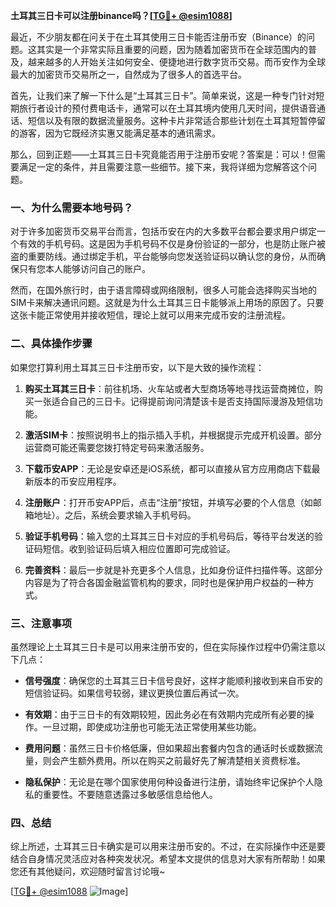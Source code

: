 **土耳其三日卡可以注册binance吗？[[TG💪+ @esim1088](https://t.me/s/esim1088)]**

最近，不少朋友都在问关于在土耳其使用三日卡能否注册币安（Binance）的问题。这其实是一个非常实际且重要的问题，因为随着加密货币在全球范围内的普及，越来越多的人开始关注如何安全、便捷地进行数字货币交易。而币安作为全球最大的加密货币交易所之一，自然成为了很多人的首选平台。

首先，让我们来了解一下什么是“土耳其三日卡”。简单来说，这是一种专门针对短期旅行者设计的预付费电话卡，通常可以在土耳其境内使用几天时间，提供语音通话、短信以及有限的数据流量服务。这种卡片非常适合那些计划在土耳其短暂停留的游客，因为它既经济实惠又能满足基本的通讯需求。

那么，回到正题——土耳其三日卡究竟能否用于注册币安呢？答案是：可以！但需要满足一定的条件，并且需要注意一些细节。接下来，我将详细为您解答这个问题。

### 一、为什么需要本地号码？

对于许多加密货币交易平台而言，包括币安在内的大多数平台都会要求用户绑定一个有效的手机号码。这是因为手机号码不仅是身份验证的一部分，也是防止账户被盗的重要防线。通过绑定手机，平台能够向您发送验证码以确认您的身份，从而确保只有您本人能够访问自己的账户。

然而，在国外旅行时，由于语言障碍或网络限制，很多人可能会选择购买当地的SIM卡来解决通讯问题。这就是为什么土耳其三日卡能够派上用场的原因了。只要这张卡能正常使用并接收短信，理论上就可以用来完成币安的注册流程。

### 二、具体操作步骤

如果您打算利用土耳其三日卡注册币安，以下是大致的操作流程：

1. **购买土耳其三日卡**：前往机场、火车站或者大型商场等地寻找运营商摊位，购买一张适合自己的三日卡。记得提前询问清楚该卡是否支持国际漫游及短信功能。
   
2. **激活SIM卡**：按照说明书上的指示插入手机，并根据提示完成开机设置。部分运营商可能还需要您拨打特定号码来激活服务。

3. **下载币安APP**：无论是安卓还是iOS系统，都可以直接从官方应用商店下载最新版本的币安应用程序。

4. **注册账户**：打开币安APP后，点击“注册”按钮，并填写必要的个人信息（如邮箱地址）。之后，系统会要求输入手机号码。

5. **验证手机号码**：输入您的土耳其三日卡对应的手机号码后，等待平台发送的验证码短信。收到验证码后填入相应位置即可完成验证。

6. **完善资料**：最后一步就是补充更多个人信息，比如身份证件扫描件等。这部分内容是为了符合各国金融监管机构的要求，同时也是保护用户权益的一种方式。

### 三、注意事项

虽然理论上土耳其三日卡是可以用来注册币安的，但在实际操作过程中仍需注意以下几点：

- **信号强度**：确保您的土耳其三日卡信号良好，这样才能顺利接收到来自币安的短信验证码。如果信号较弱，建议更换位置后再试一次。
  
- **有效期**：由于三日卡的有效期较短，因此务必在有效期内完成所有必要的操作。一旦过期，即使成功注册也可能无法正常使用某些功能。

- **费用问题**：虽然三日卡价格低廉，但如果超出套餐内包含的通话时长或数据流量，则会产生额外费用。所以在购买之前最好先了解清楚相关资费标准。

- **隐私保护**：无论是在哪个国家使用何种设备进行注册，请始终牢记保护个人隐私的重要性。不要随意透露过多敏感信息给他人。

### 四、总结

综上所述，土耳其三日卡确实是可以用来注册币安的。不过，在实际操作中还是要结合自身情况灵活应对各种突发状况。希望本文提供的信息对大家有所帮助！如果您还有其他疑问，欢迎随时留言讨论哦~

[[TG💪+ @esim1088](https://t.me/s/esim1088) ![Image](https://i.postimg.cc/4NQfJmqS/Snipaste-2025-05-13-00-14-12.png)]
